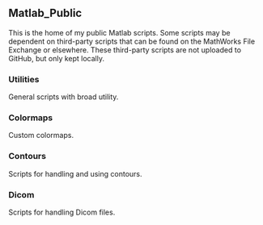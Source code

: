 ## Matlab_Public
This is the home of my public Matlab scripts. Some scripts may be dependent on third-party scripts that can be found on the MathWorks File Exchange or elsewhere. These third-party scripts are not uploaded to GitHub, but only kept locally.

### Utilities
General scripts with broad utility.

### Colormaps
Custom colormaps.

### Contours
Scripts for handling and using contours.

### Dicom
Scripts for handling Dicom files.
